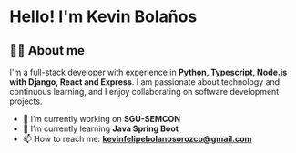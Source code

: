 # Hello! I'm Kevin Bolaños

## 👨‍💻 About me
I'm a full-stack developer with experience in **Python, Typescript, Node.js with Django, React and Express**. I am passionate about technology and continuous learning, and I enjoy collaborating on software development projects.

- 🔭 I’m currently working on **SGU-SEMCON**
- 🌱 I’m currently learning **Java Spring Boot**
- 📫 How to reach me: **kevinfelipebolanosorozco@gmail.com**
